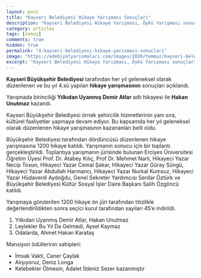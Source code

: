 ```yaml
---
layout: post
title: "Kayseri Belediyesi Hikaye Yarışması Sonuçları"
description: "Kayseri Belediyesi Hikaye Yarışması, Öykü Yarışması sonuçları açıklanmıştır."
category: articles
tags: [sonuç]
comments: true
hidden: true
permalink: "4-kayseri-belediyesi-hikaye-yarismasi-sonuclari"
image: "https://edebiyatyarismalari.com/images/2020/temmuz/kayseri-belediyesi-hikaye-yarismasi-sonuclari.jpg"
excerpt: "Kayseri Belediyesi Hikaye Yarışması, Öykü Yarışması sonuçları açıklanmıştır."
---
```


**Kayseri Büyükşehir Belediyesi** tarafından her yıl geleneksel olarak düzenlenen ve bu yıl 4.sü yapılan **hikaye yarışmasının** sonuçları açıklandı.  

Yarışmada birinciliği **Yılkıdan Uyanmış Demir Atlar** adlı hikayesi ile **Hakan Unutmaz** kazandı.  

Kayseri Büyükşehir Belediyesi örnek şehircilik hizmetlerinin yanı sıra, kültürel faaliyetler yapmaya devam ediyor. Bu kapsamda her yıl geleneksel olarak düzenlenen hikaye yarışmasının kazananları belli oldu.  

Büyükşehir Belediyesi tarafından dördüncüsü düzenlenen hikaye yarışmasına 1200 hikaye katıldı. Yarışmanın sonucu için bir toplantı gerçekleştirildi. Toplantıya yarışmanın jürisinde bulunan Erciyes Üniversitesi Öğretim Üyesi Prof. Dr. Atabey Kılıç, Prof Dr. Mehmet Narlı, Hikayeci Yazar Necip Tosun, Hikayeci Yazar Cemal Şakar, Hikayeci Yazar Güray Süngü, Hikayeci Yazar Abdullah Harmancı, Hikayeci Yazar Nurkal Kumsuz, Hikayeci Yazar Hüdaverdi Aydoğdu, Genel Sekreter Yardımcısı Serdar Öztürk ve Büyükşehir Belediyesi Kültür Sosyal İşler Daire Başkanı Salih Özgöncü katıldı.  

Yarışmaya gönderilen 1200 hikaye ön jüri tarafından titizlikle değerlendirildikten sonra seçici kurul tarafından sayıları 45’e indirildi.  

1. Yılkıdan Uyanmış Demir Atlar, Hakan Unutmaz
2. Leylekler Bu Yıl Da Gelmedi, Aysel Kaymaz
3. Odalarda, Ahmet Hakan Karataş

Mansiyon ödüllerinin sahipleri:  
- İmsak Vakti, Caner Çaylak
- Alışıyoruz, Deniz Longa
- Kelebekler Ölmesin, Adalet İldeniz Sezer kazanmıştır